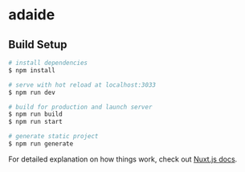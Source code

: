 # adaide

## Build Setup

```bash
# install dependencies
$ npm install

# serve with hot reload at localhost:3033
$ npm run dev

# build for production and launch server
$ npm run build
$ npm run start

# generate static project
$ npm run generate
```

For detailed explanation on how things work, check out [Nuxt.js docs](https://nuxtjs.org).

